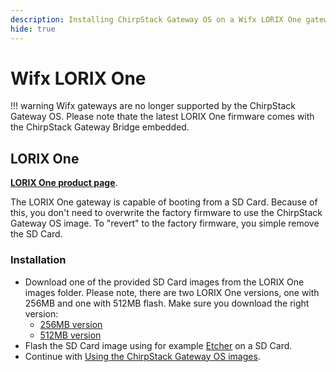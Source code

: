 ```yaml
---
description: Installing ChirpStack Gateway OS on a Wifx LORIX One gateway.
hide: true
---
```


# Wifx LORIX One

!!! warning
	Wifx gateways are no longer supported by the ChirpStack Gateway OS. Please
	note thate the latest LORIX One firmware comes with the ChirpStack
	Gateway Bridge embedded.

## LORIX One

**[LORIX One product page](https://www.lorixone.io/)**.

The LORIX One gateway is capable of booting from a SD Card. Because of this,
you don't need to overwrite the factory firmware to use the ChirpStack Gateway OS
image. To "revert" to the factory firmware, you simple remove the SD Card.

### Installation

* Download one of the provided SD Card images from the LORIX One images folder.
  Please note, there are two LORIX One versions, one with 256MB and one with
  512MB flash. Make sure you download the right version:
  * [256MB version](http://artifacts.chirpstack.io/downloads/chirpstack-gateway-os/wifx/lorix-one-sd/)
  * [512MB version](http://artifacts.chirpstack.io/downloads/chirpstack-gateway-os/wifx/lorix-one-512-sd/)
* Flash the SD Card image using for example [Etcher](https://www.balena.io/etcher/) on a SD Card.
* Continue with [Using the ChirpStack Gateway OS images](../guides/getting-started.md).
